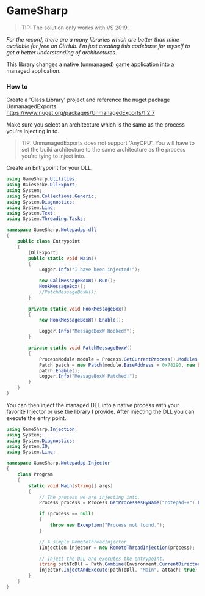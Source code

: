 # GameSharp

> TIP: The solution only works with VS 2019.


*For the record; there are a many libraries which are better than mine available for free on GitHub.
I'm just creating this codebase for myself to get a better understanding of architectures.*

This library changes a native (unmanaged) game application into a managed application.

### How to

Create a 'Class Library' project and reference the nuget package UnmanagedExports.
https://www.nuget.org/packages/UnmanagedExports/1.2.7

Make sure you select an architecture which is the same as the process you're injecting in to.

> TIP: UnmanagedExports does not support 'AnyCPU'. You will have to set the build architecture to the same architecture as the process you're tying to inject into.

Create an Entrypoint for your DLL.

```csharp
using GameSharp.Utilities;
using RGiesecke.DllExport;
using System;
using System.Collections.Generic;
using System.Diagnostics;
using System.Linq;
using System.Text;
using System.Threading.Tasks;

namespace GameSharp.Notepadpp.dll
{
    public class Entrypoint
    {
        [DllExport]
        public static void Main()
        {
            Logger.Info("I have been injected!");

            new CallMessageBoxW().Run();
            HookMessageBox();
            //PatchMessageBoxW();
        }

        private static void HookMessageBox()
        {
            new HookMessageBoxW().Enable();

            Logger.Info("MessageBoxW Hooked!");
        }

        private static void PatchMessageBoxW()
        {
            ProcessModule module = Process.GetCurrentProcess().Modules.Cast<ProcessModule>().Where(x => x.ModuleName.ToUpper() == "USER32.DLL").FirstOrDefault();
            Patch patch = new Patch(module.BaseAddress + 0x78290, new byte[] { 0xC3 });
            patch.Enable();
            Logger.Info("MessageBoxW Patched!");
        }
    }
}
```

You can then inject the managed DLL into a native process with your favorite Injector or use the library I provide.
After injecting the DLL you can execute the entry point.

```csharp
using GameSharp.Injection;
using System;
using System.Diagnostics;
using System.IO;
using System.Linq;

namespace GameSharp.Notepadpp.Injector
{
    class Program
    {
        static void Main(string[] args)
        {
            // The process we are injecting into.
            Process process = Process.GetProcessesByName("notepad++").FirstOrDefault();

            if (process == null)
            {
                throw new Exception("Process not found.");
            }

            // A simple RemoteThreadInjector.
            IInjection injector = new RemoteThreadInjection(process);

            // Inject the DLL and executes the entrypoint.
            string pathToDll = Path.Combine(Environment.CurrentDirectory, "GameSharp.Notepadpp.dll.dll");
            injector.InjectAndExecute(pathToDll, "Main", attach: true);
        }
    }
}
```
